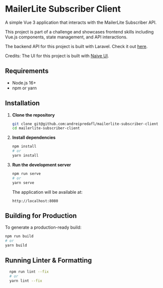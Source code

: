 # MailerLite Subscriber Client

A simple Vue 3 application that interacts with the MailerLite Subscriber API.

This project is part of a challenge and showcases frontend skills including Vue.js components, state management, and API interactions.

The backend API for this project is built with Laravel. Check it out [here](https://github.com/andreipredafl/mailerlite-subscriber-api).

Credits: The UI for this project is built with [Naive UI](https://www.naiveui.com/).

## Requirements

-   Node.js 16+
-   npm or yarn

## Installation

1.  **Clone the repository**

    ```bash
    git clone git@github.com:andreipredafl/mailerlite-subscriber-client.git
    cd mailerlite-subscriber-client
    ```

2.  **Install dependencies**

    ```bash
    npm install
    # or
    yarn install
    ```

3.  **Run the development server**

    ```bash
    npm run serve
    # or
    yarn serve
    ```

    The application will be available at:

    ```
    http://localhost:8080
    ```

## Building for Production

To generate a production-ready build:

```bash
npm run build
# or
yarn build
```

## Running Linter & Formatting

```bash
  npm run lint --fix
  # or
  yarn lint --fix
```
